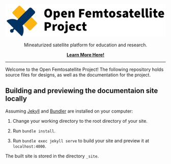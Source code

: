 <p align="center">
    <img src="docs/assets/logo.png" />
    <p align="center">Mineaturized satellite platform for education and research.</p>
    <p align="center"><strong><a href="https://femtosat.marvinlin.space/">Learn More Here!</a></strong></p>
</p>

****

Welcome to the Open Femtosatellite Project! The following repository holds source files for designs, as well as the documentation for the project.

## Building and previewing the documentaion site locally

Assuming [Jekyll](https://jekyllrb.com/docs/) and [Bundler](https://bundler.io/guides/getting_started.html) are installed on your computer:

1.  Change your working directory to the root directory of your site.

2.  Run `bundle install`.

3.  Run `bundle exec jekyll serve` to build your site and preview it at `localhost:4000`.

The built site is stored in the directory `_site`.

